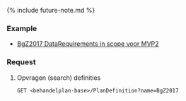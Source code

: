 {% include future-note.md %}

### Example

* [BgZ2017 DataRequirements in scope voor MVP2](PlanDefinition-BgZ2017.html)

### Request

1. Opvragen (search) definities

    `GET <behandelplan-base>/PlanDefinition?name=BgZ2017`
